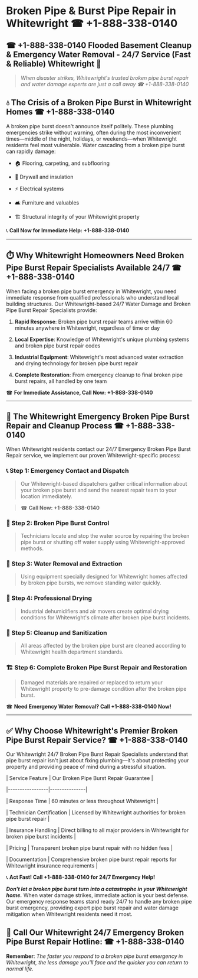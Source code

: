 # Broken Pipe & Burst Pipe Repair in Whitewright ☎ +1-888-338-0140  
## ☎ +1-888-338-0140 Flooded Basement Cleanup & Emergency Water Removal - 24/7 Service (Fast & Reliable) Whitewright 🚨  

> *When disaster strikes, Whitewright's trusted broken pipe burst repair and water damage experts are just a call away ☎ +1-888-338-0140*  

## 💧 The Crisis of a Broken Pipe Burst in Whitewright Homes ☎ +1-888-338-0140  

A broken pipe burst doesn't announce itself politely. These plumbing emergencies strike without warning, often during the most inconvenient times—middle of the night, holidays, or weekends—when Whitewright residents feel most vulnerable. Water cascading from a broken pipe burst can rapidly damage:  

* 🏠 Flooring, carpeting, and subflooring  
* 🧱 Drywall and insulation  
* ⚡ Electrical systems  
* 🛋️ Furniture and valuables  
* 🏗️ Structural integrity of your Whitewright property  

📞 **Call Now for Immediate Help: +1-888-338-0140**  

---  

## ⏱️ Why Whitewright Homeowners Need Broken Pipe Burst Repair Specialists Available 24/7 ☎ +1-888-338-0140  

When facing a broken pipe burst emergency in Whitewright, you need immediate response from qualified professionals who understand local building structures. Our Whitewright-based 24/7 Water Damage and Broken Pipe Burst Repair Specialists provide:  

1. **Rapid Response**: Broken pipe burst repair teams arrive within 60 minutes anywhere in Whitewright, regardless of time or day  
2. **Local Expertise**: Knowledge of Whitewright's unique plumbing systems and broken pipe burst repair codes  
3. **Industrial Equipment**: Whitewright's most advanced water extraction and drying technology for broken pipe burst repair  
4. **Complete Restoration**: From emergency cleanup to final broken pipe burst repairs, all handled by one team  

☎ **For Immediate Assistance, Call Now: +1-888-338-0140**  

---  

## 🔧 The Whitewright Emergency Broken Pipe Burst Repair and Cleanup Process ☎ +1-888-338-0140  

When Whitewright residents contact our 24/7 Emergency Broken Pipe Burst Repair service, we implement our proven Whitewright-specific process:  

### 📞 Step 1: Emergency Contact and Dispatch  
> Our Whitewright-based dispatchers gather critical information about your broken pipe burst and send the nearest repair team to your location immediately.  
> ☎ **Call Now: +1-888-338-0140**  

### 🚿 Step 2: Broken Pipe Burst Control  
> Technicians locate and stop the water source by repairing the broken pipe burst or shutting off water supply using Whitewright-approved methods.  

### 🌊 Step 3: Water Removal and Extraction  
> Using equipment specially designed for Whitewright homes affected by broken pipe bursts, we remove standing water quickly.  

### 💨 Step 4: Professional Drying  
> Industrial dehumidifiers and air movers create optimal drying conditions for Whitewright's climate after broken pipe burst incidents.  

### 🧼 Step 5: Cleanup and Sanitization  
> All areas affected by the broken pipe burst are cleaned according to Whitewright health department standards.  

### 🏗️ Step 6: Complete Broken Pipe Burst Repair and Restoration  
> Damaged materials are repaired or replaced to return your Whitewright property to pre-damage condition after the broken pipe burst.  

☎ **Need Emergency Water Removal? Call +1-888-338-0140 Now!**  

---  

## ✅ Why Choose Whitewright's Premier Broken Pipe Burst Repair Service? ☎ +1-888-338-0140  

Our Whitewright 24/7 Broken Pipe Burst Repair Specialists understand that pipe burst repair isn't just about fixing plumbing—it's about protecting your property and providing peace of mind during a stressful situation.  

| Service Feature | Our Broken Pipe Burst Repair Guarantee |  
|-----------------|---------------|  
| Response Time | 60 minutes or less throughout Whitewright |  
| Technician Certification | Licensed by Whitewright authorities for broken pipe burst repair |  
| Insurance Handling | Direct billing to all major providers in Whitewright for broken pipe burst incidents |  
| Pricing | Transparent broken pipe burst repair with no hidden fees |  
| Documentation | Comprehensive broken pipe burst repair reports for Whitewright insurance requirements |  

📞 **Act Fast! Call +1-888-338-0140 for 24/7 Emergency Help!**  

***Don't let a broken pipe burst turn into a catastrophe in your Whitewright home.*** When water damage strikes, immediate action is your best defense. Our emergency response teams stand ready 24/7 to handle any broken pipe burst emergency, providing expert pipe burst repair and water damage mitigation when Whitewright residents need it most.  

## 📱 Call Our Whitewright 24/7 Emergency Broken Pipe Burst Repair Hotline: ☎ +1-888-338-0140  

**Remember**: *The faster you respond to a broken pipe burst emergency in Whitewright, the less damage you'll face and the quicker you can return to normal life.*